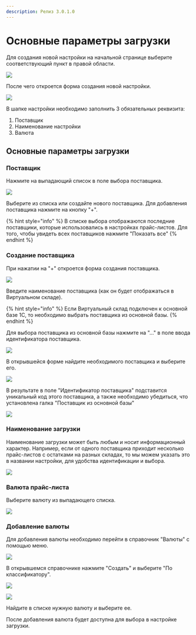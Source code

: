 ```yaml
---
description: Релиз 3.0.1.0
---
```


# Основные параметры загрузки

Для создания новой настройки на начальной странице выберите соответствующий пункт в правой области.

![](../.gitbook/assets/image%20%2821%29.png)

После чего откроется форма создания новой настройки.

![](../.gitbook/assets/image%20%289%29.png)

В шапке настройки необходимо заполнить 3 обязательных реквизита:

1. Поставщик
2. Наименование настройки
3. Валюта

## Основные параметры загрузки

### Поставщик

Нажмите на выпадающий список в поле выбора поставщика.

![](../.gitbook/assets/image%20%2827%29.png)

Выберите из списка или создайте нового поставщика. Для добавления поставщика нажмите на кнопку "+".

{% hint style="info" %}
В списке выбора отображаются последние поставщики, которые использовались в настройках прайс-листов. Для того, чтобы увидеть всех поставщиков нажмите "Показать все"
{% endhint %}

### Создание поставщика

При нажатии на "+" откроется форма создания поставщика.

![](../.gitbook/assets/image.png)

Введите наименование поставщика \(как он будет отображаться в Виртуальном складе\).

{% hint style="info" %}
Если Виртуальный склад подключен к основной базе 1С, то необходимо выбрать поставщика из основной базы.
{% endhint %}

Для выбора поставщика из основной базы нажмите на "..." в поле ввода идентификатора поставщика.

![](../.gitbook/assets/image%20%2852%29.png)

В открывшейся форме найдите необходимого поставщика и выберите его.

![](../.gitbook/assets/image%20%2823%29.png)

В результате в поле "Идентификатор поставщика" подставится уникальный код этого поставщика, а также необходимо убедиться, что установлена галка "Поставщик из основной базы"

![](../.gitbook/assets/image%20%2851%29.png)

### Наименование загрузки

Наименование загрузки может быть любым и носит информационный характер. Например, если от одного поставщика приходит несколько прайс-листов с остатками на разных складах, то мы можем указать это в названии настройки, для удобства идентификации и выбора.

![](../.gitbook/assets/image%20%2842%29.png)

### Валюта прайс-листа

Выберите валюту из выпадающего списка.

![](../.gitbook/assets/image%20%287%29.png)

### Добавление валюты

Для добавления валюты необходимо перейти в справочник "Валюты" с помощью меню.

![](../.gitbook/assets/image%20%2814%29.png)

В открывшемся справочнике нажмите "Создать" и выберите "По классификатору".

![](../.gitbook/assets/image%20%2824%29.png)

![](../.gitbook/assets/image%20%2816%29.png)

Найдите в списке нужную валюту и выберите ее.

После добавления валюта будет доступна для выбора в настройке загрузки.

